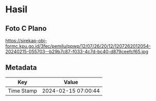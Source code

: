 # Hasil

## Foto C Plano

https://sirekap-obj-formc.kpu.go.id/3fec/pemilu/ppwp/12/07/26/20/12/1207262012054-20240215-055703--b29b7c87-f033-4c7d-bc40-d879ceefcf65.jpg


## Metadata

| Key        | Value               |
| ---------- | ------------------- |
| Time Stamp | 2024-02-15 07:00:44 |



